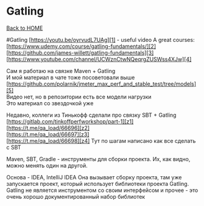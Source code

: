 # Gatling

[Back to HOME](https://prone19.github.io/)

#Gatling
[https://youtu.be/oyrvudL7UAg][1]  - useful video
A great courses:  
[https://www.udemy.com/course/gatling-fundamentals/][2]  
[https://github.com/james-willett/gatling-fundamentals][3]  
[https://www.youtube.com/channel/UCWznCtwNQeqrgZUSWss4XJw][4]

Сам я работаю на связке
Maven + Gatling  
И мой материал в чате тоже посоветовали выше
[https://github.com/polarnik/jmeter_max_perf_and_stable_test/tree/models][5]  
Видео нет, но в репозитории есть все модели нагрузки  
Это материал со звездочкой уже

Недавно, коллеги из Тинькофф сделали про связку
SBT + Gatling  
[https://gitlab.com/tinkoffperfworkshop/part-1][z1]  
[https://t.me/qa_load/66696][z2]  
[https://t.me/qa_load/66697][z3]  
[https://t.me/qa_load/66698][z4]
Тут по шагам написано как все сделать с SBT

Maven, SBT, Gradle - инструменты для сборки проекта.
Их, как видно, можно менять один на другой.

Основа - IDEA, IntelliJ IDEA
Она вызывает сборку проекта, там уже запускается проект, который использует библиотеки проекта Gatling.  
Gatling не является инструментом со своим интерфейсом и прочее - это очень хорошо документированный набор библиотек

[1]: https://youtu.be/oyrvudL7UAg

[2]: https://www.udemy.com/course/gatling-fundamentals/

[3]: https://github.com/james-willett/gatling-fundamentals

[4]: https://www.youtube.com/channel/UCWznCtwNQeqrgZUSWss4XJw

[5]: https://github.com/polarnik/jmeter_max_perf_and_stable_test/tree/models

[z1]: https://gitlab.com/tinkoffperfworkshop/part-1

[z2]: https://t.me/qa_load/66696

[z3]: https://t.me/qa_load/66697

[z4]: https://t.me/qa_load/66698